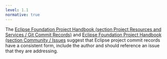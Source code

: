 ```yaml
---
level: 1.1
normative: true
---
```


The [Eclipse Foundation Project Handbook (section Project Resources and Services / Git Commit Records)](https://www.eclipse.org/projects/handbook/#resources-commit) and [Eclipse Foundation Project Handbook (section Community / Issues](https://www.eclipse.org/projects/handbook/#community-issues) suggest that Eclipse project commit records have a consistent form, include the author and should reference an issue that they are addressing.

